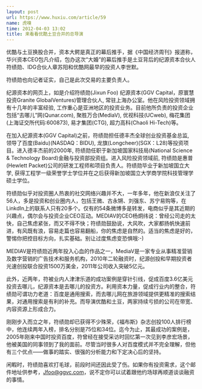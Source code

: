 ```yaml
---
layout: post
url: https://www.huxiu.com/article/59
name: 虎嗅
time: 2012-04-03 13:02
title: 来看看优酷土豆合并的总导演
---
```

优酷与土豆换股合并，资本大鳄是真正的幕后推手，据《中国经济周刊》报道称，华兴资本CEO包凡介绍，包办这次“大婚”的幕后推手是土豆背后的纪源资本合伙人符绩勋、IDG合伙人章苏阳和优酷网最早的投资人李世默。

符绩勋也向记者证实，自己是此次交易的主要负责人。

纪源资本的网页上，如是介绍符绩勋(Jixun Foo) 纪源资本(GGV Capital，原寰慧投资Granite GlobalVentures)管理合伙人, 常驻上海办公室。他在风险投资领域拥有十几年的丰富经验, 工作重心是亚洲地区的投资业务。目前他所负责的投资企业包括“去哪儿”网(Qunar.com), 聚胜万合(MediaV), 优视科技(UCweb), 梅花集团(上海证交所代码:600873), 易才集团(CTG), 超力高科(Chaoli Hi-Tech)等。

在加入纪源资本(GGV Capital)之前，符绩勋担任德丰杰全球创业投资基金总监, 领导了百度(Baidu)(NASDAQ：BIDU), 龙旗(Longcheer)(SGX：L28)等投资项目。进入德丰杰前的2000年, 符绩勋任职于新加坡国家科技局(National Science & Technology Board)金融与投资部投资组。进入风险投资领域前, 符绩勋是惠普(Hewlett Packet)公司的研发工程师和项目负责人。符绩勋毕业于新加坡国立大学, 获得工程学一级荣誉学士学位并在之后获得新加坡国立大学商学院科技管理学硕士学位。

符绩勋似乎对投资圈人热衷的社交网络兴趣并不大，一年多年，他在新浪仅关注了56人，多是投资和创业圈内人，包括王微、古永锵、刘强东、苏宁易购等，在LinkdIn上的联系人只有20多个。仅有的54条微博多是转发，电商似乎是其近期的兴趣点，偶尔会与投资企业CEO互动。MEDIAV的CEO杨炯纬说：曾经公司走的太快，自己焦虑紧张，而又不得不快；符绩勋鼓励说，大风吹，大家都扬帆快速前进，有风既有浪，容易走篇也容易翻船，你的焦虑是自然的。适当的焦虑是好的，警惕你把控目标方向，扎实基础。别让过度焦虑变恐惧哦:-)

MEDIAV是符绩勋近两年投入心血的作品之一，MediaV是一家专业从事精准营销及数字营销的广告技术和服务机构，2010年二轮融资时，纪源创投和早期投资者光速创投联合投资1500万美金，2011年公司收入突破5亿元。

此外，近两年，符被业内人津津乐道的成功案例是穿针引线，促成百度3.6亿美元投资去哪儿，纪源资本是去哪儿的投资方。利用资本力量，促成行业内的整合，符绩勋可谓功力老道：百度是通用搜索，而去哪儿网在旅游领域提供更精准的搜索结果，对通用搜索是有利的补充。而导演优酷和土豆，两家持续亏损的公司在带宽、内容资源上形成合力。

刚刚步入而立之年，符绩勋却已获得不少殊荣，《福布斯》杂志创投100人排行榜中，他连续两年入榜，排名分别是75位和34位。迄今为止，其最成功的案例是，2005年刚来中国时投资百度，符曾经在接受采访时回忆第一次见到李彦宏场景，他被美国的同事领到了我的面前。尽管当时很多人对百度模式并不完全理解，但他有三个优点——做事的踏实、很强的分析能力和下定决心后的坚持。

闲睱时，符绩勋喜欢打毛球，前段时间还因此受了伤。如果你有投资需求，这个邮件地址供参考，Jfoo@ggvc.com，说不定你可以试着跟他约场球再顺道谈谈融资的事情。

